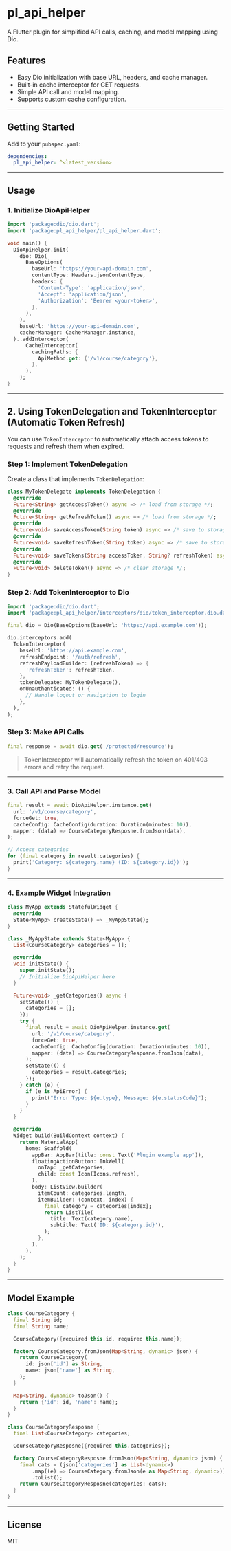 # pl_api_helper

A Flutter plugin for simplified API calls, caching, and model mapping using Dio.

## Features

- Easy Dio initialization with base URL, headers, and cache manager.
- Built-in cache interceptor for GET requests.
- Simple API call and model mapping.
- Supports custom cache configuration.

---

## Getting Started

Add to your `pubspec.yaml`:

```yaml
dependencies:
  pl_api_helper: ^<latest_version>
```

---

## Usage

### 1. Initialize DioApiHelper

```dart
import 'package:dio/dio.dart';
import 'package:pl_api_helper/pl_api_helper.dart';

void main() {
  DioApiHelper.init(
    dio: Dio(
      BaseOptions(
        baseUrl: 'https://your-api-domain.com',
        contentType: Headers.jsonContentType,
        headers: {
          'Content-Type': 'application/json',
          'Accept': 'application/json',
          'Authorization': 'Bearer <your-token>',
        },
      ),
    ),
    baseUrl: 'https://your-api-domain.com',
    cacherManager: CacherManager.instance,
  )..addInterceptor(
      CacheInterceptor(
        cachingPaths: {
          ApiMethod.get: {'/v1/course/category'},
        },
      ),
    );
}
```

---

## 2. Using TokenDelegation and TokenInterceptor (Automatic Token Refresh)

You can use `TokenInterceptor` to automatically attach access tokens to requests and refresh them when expired.

### Step 1: Implement TokenDelegation

Create a class that implements `TokenDelegation`:

```dart
class MyTokenDelegate implements TokenDelegation {
  @override
  Future<String> getAccessToken() async => /* load from storage */;
  @override
  Future<String> getRefreshToken() async => /* load from storage */;
  @override
  Future<void> saveAccessToken(String token) async => /* save to storage */;
  @override
  Future<void> saveRefreshToken(String token) async => /* save to storage */;
  @override
  Future<void> saveTokens(String accessToken, String? refreshToken) async { /* ... */ }
  @override
  Future<void> deleteToken() async => /* clear storage */;
}
```

### Step 2: Add TokenInterceptor to Dio

```dart
import 'package:dio/dio.dart';
import 'package:pl_api_helper/interceptors/dio/token_interceptor.dio.dart';

final dio = Dio(BaseOptions(baseUrl: 'https://api.example.com'));

dio.interceptors.add(
  TokenInterceptor(
    baseUrl: 'https://api.example.com',
    refreshEndpoint: '/auth/refresh',
    refreshPayloadBuilder: (refreshToken) => {
      'refreshToken': refreshToken,
    },
    tokenDelegate: MyTokenDelegate(),
    onUnauthenticated: () {
      // Handle logout or navigation to login
    },
  ),
);
```

### Step 3: Make API Calls

```dart
final response = await dio.get('/protected/resource');
```

> TokenInterceptor will automatically refresh the token on 401/403 errors and retry the request.

---

### 3. Call API and Parse Model

```dart
final result = await DioApiHelper.instance.get(
  url: '/v1/course/category',
  forceGet: true,
  cacheConfig: CacheConfig(duration: Duration(minutes: 10)),
  mapper: (data) => CourseCategoryResposne.fromJson(data),
);

// Access categories
for (final category in result.categories) {
  print('Category: ${category.name} (ID: ${category.id})');
}
```

---

### 4. Example Widget Integration

```dart
class MyApp extends StatefulWidget {
  @override
  State<MyApp> createState() => _MyAppState();
}

class _MyAppState extends State<MyApp> {
  List<CourseCategory> categories = [];

  @override
  void initState() {
    super.initState();
    // Initialize DioApiHelper here
  }

  Future<void> _getCategories() async {
    setState(() {
      categories = [];
    });
    try {
      final result = await DioApiHelper.instance.get(
        url: '/v1/course/category',
        forceGet: true,
        cacheConfig: CacheConfig(duration: Duration(minutes: 10)),
        mapper: (data) => CourseCategoryResposne.fromJson(data),
      );
      setState(() {
        categories = result.categories;
      });
    } catch (e) {
      if (e is ApiError) {
        print("Error Type: ${e.type}, Message: ${e.statusCode}");
      }
    }
  }

  @override
  Widget build(BuildContext context) {
    return MaterialApp(
      home: Scaffold(
        appBar: AppBar(title: const Text('Plugin example app')),
        floatingActionButton: InkWell(
          onTap: _getCategories,
          child: const Icon(Icons.refresh),
        ),
        body: ListView.builder(
          itemCount: categories.length,
          itemBuilder: (context, index) {
            final category = categories[index];
            return ListTile(
              title: Text(category.name),
              subtitle: Text('ID: ${category.id}'),
            );
          },
        ),
      ),
    );
  }
}
```

---

## Model Example

```dart
class CourseCategory {
  final String id;
  final String name;

  CourseCategory({required this.id, required this.name});

  factory CourseCategory.fromJson(Map<String, dynamic> json) {
    return CourseCategory(
      id: json['id'] as String,
      name: json['name'] as String,
    );
  }

  Map<String, dynamic> toJson() {
    return {'id': id, 'name': name};
  }
}

class CourseCategoryResposne {
  final List<CourseCategory> categories;

  CourseCategoryResposne({required this.categories});

  factory CourseCategoryResposne.fromJson(Map<String, dynamic> json) {
    final cats = (json['categories'] as List<dynamic>)
        .map((e) => CourseCategory.fromJson(e as Map<String, dynamic>))
        .toList();
    return CourseCategoryResposne(categories: cats);
  }
}
```

---

## License

MIT